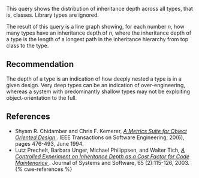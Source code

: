 This query shows the distribution of inheritance depth across all types, that is, classes. Library types are ignored.

The result of this query is a line graph showing, for each number *n*, how many types have an inheritance depth of *n*, where the inheritance depth of a type is the length of a longest path in the inheritance hierarchy from top class to the type.


## Recommendation
The depth of a type is an indication of how deeply nested a type is in a given design. Very deep types can be an indication of over-engineering, whereas a system with predominantly shallow types may not be exploiting object-orientation to the full.


## References
* Shyam R. Chidamber and Chris F. Kemerer, *[A Metrics Suite for Object Oriented Design ](http://www.pitt.edu/~ckemerer/CK%20research%20papers/MetricForOOD_ChidamberKemerer94.pdf)*. IEEE Transactions on Software Engineering, 20(6), pages 476-493, June 1994.
* Lutz Prechelt, Barbara Unger, Michael Philippsen, and Walter Tich, *[A Controlled Experiment on Inheritance Depth as a Cost Factor for Code Maintenance ](http://citeseerx.ist.psu.edu/viewdoc/download?doi=10.1.1.159.2229&rep=rep1&type=pdf)*. Journal of Systems and Software, 65 (2):115-126, 2003.
{% cwe-references %}
